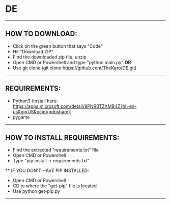 # DE

---
## HOW TO DOWNLOAD:
- Click on the green button that says "Code"
- Hit "Download ZIP"
- Find the downloaded zip file, unzip
- Open CMD or Powershell and type "python main.py"
  **OR**
- Use git clone (git clone https://github.com/TheKaro/DE.git)
---
## REQUIREMENTS:
- Python3 (Install here: https://apps.microsoft.com/detail/9PNRBTZXMB4Z?hl=en-us&gl=US&ocid=pdpshare)]
- pygame
---
## HOW TO INSTALL REQUIREMENTS:
- Find the extracted "requirements.txt" file
- Open CMD or Powershell
- Type "pip install -r requirements.txt"

** IF YOU DON'T HAVE PIP INSTALLED:
- Open CMD or Powershell
- CD to where the "get-pip" file is located
- Use python get-pip.py
---
